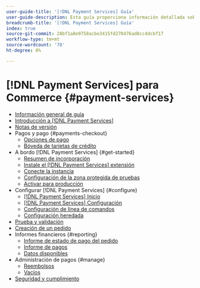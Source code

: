 ```yaml
---
user-guide-title: '[!DNL Payment Services] Guía'
user-guide-description: Esta guía proporciona información detallada sobre la instalación y configuración de [!DNL Payment Services] para su [!DNL Adobe Commerce] o [!DNL Magento Open Source] tienda.
breadcrumb-title: '[!DNL Payment Services] Guía'
index: true
source-git-commit: 28bf1a8e9758acbe3415fd270476ad8cc4dcbf17
workflow-type: tm+mt
source-wordcount: '78'
ht-degree: 0%

---
```



# [!DNL Payment Services] para Commerce {#payment-services}

- [Información general de guía](guide-overview.md)
- [Introducción a [!DNL Payment Services]](overview.md)
- [Notas de versión](release-notes.md)
- Pagos y pago {#payments-checkout}
   - [Opciones de pago](payments-options.md)
   - [Bóveda de tarjetas de crédito](vaulting.md)
- A bordo [!DNL Payment Services] {#get-started}
   - [Resumen de incorporación](onboard.md)
   - [Instale el [!DNL Payment Services] extensión](install.md)
   - [Conecte la instancia](connect.md)
   - [Configuración de la zona protegida de pruebas](sandbox.md)
   - [Activar para producción](production.md)
- Configurar [!DNL Payment Services] {#configure}
   - [[!DNL Payment Services] Inicio](payments-home.md)
   - [[!DNL Payment Services] Configuración](settings.md)
   - [Configuración de línea de comandos](configure-cli.md)
   - [Configuración heredada](configure-admin.md)
- [Prueba y validación](test-validate.md)
- [Creación de un pedido](create-order.md)
- Informes financieros {#reporting}
   - [Informe de estado de pago del pedido](order-payment-status.md)
   - [Informe de pagos](payouts.md)
   - [Datos disponibles](data.md)
- Administración de pagos {#manage}
   - [Reembolsos](refunds.md)
   - [Vacíos](voids.md)
- [Seguridad y cumplimiento](security.md)
